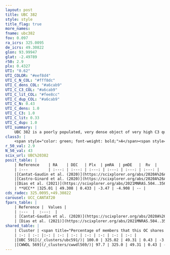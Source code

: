 ```yaml
---
layout: post
title: UBC 382
style: style
title_flag: true
more_names: 
fname: ubc382
fov: 0.097
ra_icrs: 325.0095
de_icrs: 49.30822
glon: 93.99947
glat: -2.49789
r50: 2.9
plx: 0.4327
UTI: "0.62"
UTI_COLOR: "#eef8d4"
UTI_C_N_COL: "#fff8dc"
UTI_C_dens_COL: "#a6cab9"
UTI_C_C3_COL: "#a6cab9"
UTI_C_lit_COL: "#fee8cc"
UTI_C_dup_COL: "#a6cab9"
UTI_C_N: 0.43
UTI_C_dens: 1.0
UTI_C_C3: 1.0
UTI_C_lit: 0.33
UTI_C_dup: 1.0
UTI_summary: |
    UBC 382 is a poorly populated, very dense object of very high C3 quality. It is poorly studied in the literature.<br><br>This object shares a large percentage of members with at least one entry reported in the same catalogue.
class3: |
    <span style="color: green; font-weight: bold;">A</span><span style="color: green; font-weight: bold;">A</span>
r_50_val: 2.9
N_50_val: 43
scix_url: UBC%20382
posit_table: |
    | Reference    | RA    | DEC   | Plx  | pmRA  | pmDE   |  Rv  |
    | :---         | :---: | :---: | :---: | :---: | :---: | :---: |
    |[Cantat-Gaudin et al. (2020)](https://scixplorer.org/abs/2020A%26A...640A...1C) | 325.001 | 49.305 | 0.424 | -3.47 | -4.863 | -- |
    |[Castro-Ginard et al. (2020)](https://scixplorer.org/abs/2020A%26A...635A..45C) | 324.975 | 49.303 | 0.424 | -3.458 | -4.838 | -- |
    |[Dias et al. (2021)](https://scixplorer.org/abs/2021MNRAS.504..356D) | 324.987 | 49.312 | 0.434 | -3.458 | -4.842 | -- |
    | **UCC** |325.01 | 49.308 | 0.433 | -3.47 | -4.908 | -- | 
cds_radec: 325.0095,+49.30822
carousel: UCC_CANTAT20
fpars_table: |
    | Reference |  Values |
    | :---  |  :---:  |
    | [Cantat-Gaudin et al. (2020)](https://scixplorer.org/abs/2020A%26A...640A...1C) | `AVNN=0.82, DMNN=11.81, AgeNN=8.34` |
    | [Dias et al. (2021)](https://scixplorer.org/abs/2021MNRAS.504..356D) | `Av=1.134, Dist=2161, logage=8.045, [Fe/H]=0.173` |
shared_table: |
    | Cluster | <span title="Percentage of members that this OC shares with the ones listed">%</span>   | RA   | DEC   | Plx   | pmRA  | pmDE  | Rv | UTI |
    | :-: | :-: |:-: | :-: | :-: | :-: | :-: | :-: | :-: |
    |[UBC 591](/_clusters/ubc591/)| 100.0 | 325.02 | 49.31 | 0.43 | -3.48 | -4.92 | -- |0.67 |
    |[CWWDL 569](/_clusters/cwwdl569/)| 97.7 | 325.0 | 49.31 | 0.43 | -3.48 | -4.91 | -- |0.0 |
---
```

